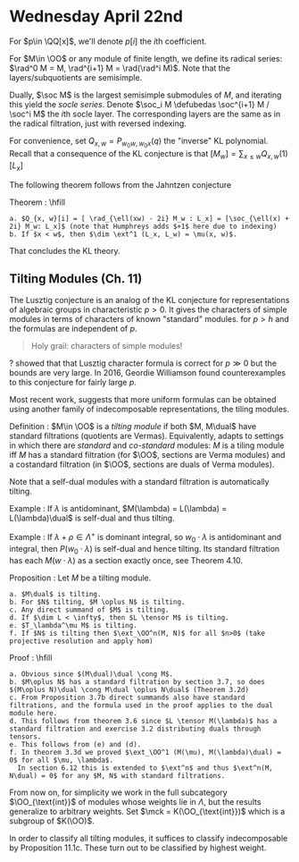 # Wednesday April 22nd

For $p\in \QQ[x]$, we'll denote $p[i]$ the $i$th coefficient.

For $M\in \OO$ or any module of finite length, we define its radical series: $\rad^0 M = M, \rad^{i+1} M = \rad(\rad^i M)$.
Note that the layers/subquotients are semisimple.

Dually, $\soc M$ is the largest semisimple submodules of $M$, and iterating this yield the *socle series*.
Denote $\soc_i M \defubedas \soc^{i+1} M / \soc^i M$ the $i$th socle layer.
The corresponding layers are the same as in the radical filtration, just with reversed indexing.


For convenience, set $Q_{x, w} = P_{w_0 w, w_0 x}(q)$ the "inverse" KL polynomial.
Recall that a consequence of the KL conjecture is that $[M_w] = \sum_{x\leq w} Q_{x, w}(1) [L_x]$

The following theorem follows from the Jahntzen conjecture

Theorem
:   \hfill

    a. $Q_{x, w}[i] = [ \rad_{\ell(xw) - 2i} M_w : L_x] = [\soc_{\ell(x) + 2i} M_w: L_x]$ (note that Humphreys adds $+1$ here due to indexing)
    b. If $x < w$, then $\dim \ext^1 (L_x, L_w) = \mu(x, w)$.


That concludes the KL theory.

## Tilting Modules (Ch. 11)

The Lusztig conjecture is an analog of the KL conjecture for representations of algebraic groups in characteristic $p> 0$.
It gives the characters of simple modules in terms of characters of known "standard" modules. for $p  > h$ and the formulas are independent of $p$.

> Holy grail: characters of simple modules!

? showed that that Lusztig character formula is correct for $p \gg 0$ but the bounds are very large.
In 2016, Geordie Williamson found counterexamples to this conjecture for fairly large $p$.

Most recent work, suggests that more uniform formulas can be obtained using another family of indecomposable representations, the tiling modules.

Definition 
:   $M\in \OO$ is a *tilting module* if both $M, M\dual$ have standard filtrations (quotients are Vermas).
    Equivalently, adapts to settings in which there are *standard* and *co-standard* modules: $M$ is a tiling module iff $M$ has a standard filtration (for $\OO$, sections are Verma modules) and a costandard filtration (in $\OO$, sections are duals of Verma modules).

Note that a self-dual modules with a standard filtration is automatically tilting.

Example
: If $\lambda$ is antidominant, $M(\lambda) = L(\lambda) = L(\lambda)\dual$ is self-dual and thus tilting.

Example
:   If $\lambda + \rho \in \Lambda^+$ is dominant integral, so $w_0 \cdot \lambda$ is antidominant and integral, then $P(w_0 \cdot \lambda)$ is self-dual and hence tilting.
    Its standard filtration has each $M(w\cdot \lambda)$ as a section exactly once, see Theorem 4.10.

Proposition
:   Let $M$ be a tilting module.

    a. $M\dual$ is tilting.
    b. For $N$ tilting, $M \oplus N$ is tilting.
    c. Any direct summand of $M$ is tilting.
    d. If $\dim L < \infty$, then $L \tensor M$ is tilting.
    e. $T_\lambda^\mu M$ is tilting.
    f. If $N$ is tilting then $\ext_\OO^n(M, N)$ for all $n>0$ (take projective resolution and apply hom)

Proof
:   \hfill

    a. Obvious since $(M\dual)\dual \cong M$.
    b. $M\oplus N$ has a standard filtration by section 3.7, so does $(M\oplus N)\dual \cong M\dual \oplus N\dual$ (Theorem 3.2d)
    c. From Proposition 3.7b direct summands also have standard filtrations, and the formula used in the proof applies to the dual module here.
    d. This follows from theorem 3.6 since $L \tensor M(\lambda)$ has a standard filtration and exercise 3.2 distributing duals through tensors.
    e. This follows from (e) and (d).
    f. In theorem 3.3d we proved $\ext_\OO^1 (M(\mu), M(\lambda)\dual) = 0$ for all $\mu, \lambda$.
      In section 6.12 this is extended to $\ext^n$ and thus $\ext^n(M, N\dual) = 0$ for any $M, N$ with standard filtrations.
    
From now on, for simplicity we work in the full subcategory $\OO_{\text{int}}$ of modules whose weights lie in $\Lambda$, but the results generalize to arbitrary weights.
Set $\mck = K(\OO_{\text{int}})$ which is a subgroup of $K(\OO)$.

In order to classify all tilting modules, it suffices to classify indecomposable by Proposition 11.1c.
These turn out to be classified by highest weight.

